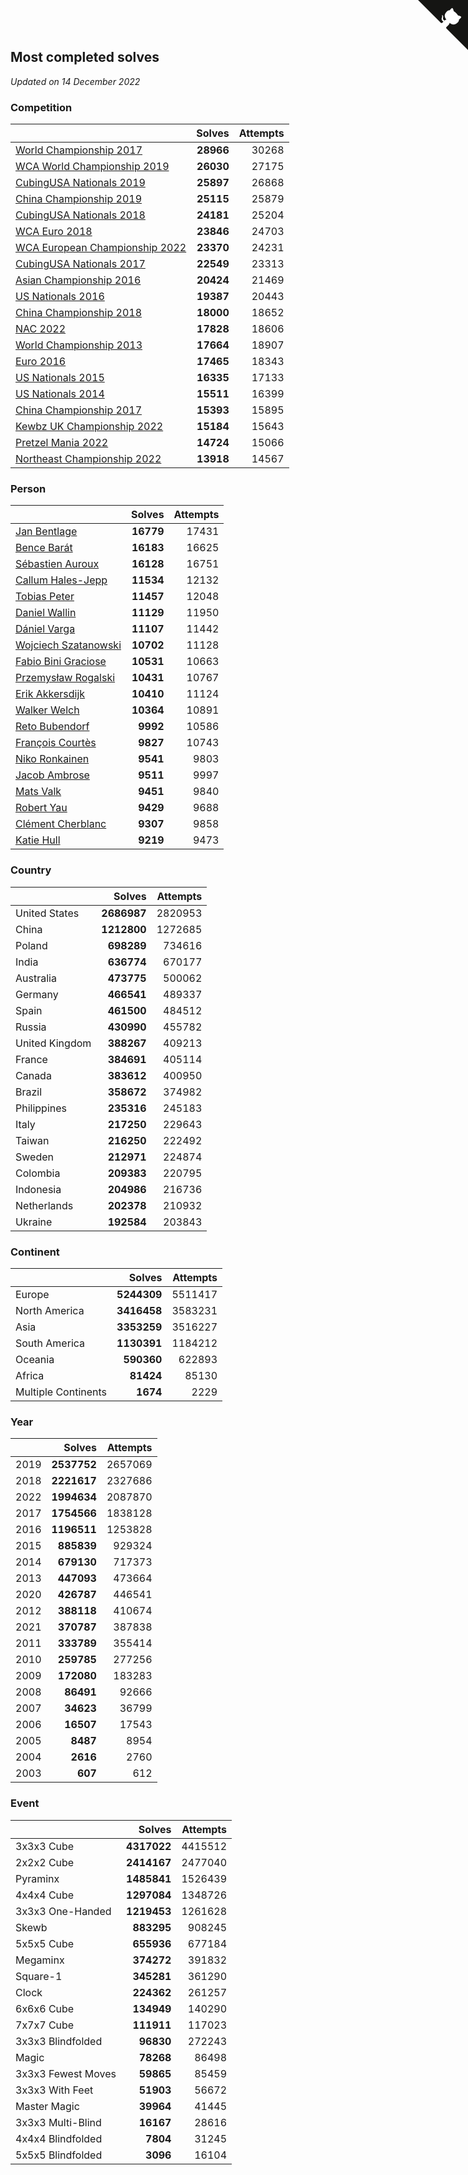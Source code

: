## Most completed solves

*Updated on 14 December 2022*


### Competition

|  | Solves | Attempts |
| :--- | ---: | ---: |
| [World Championship 2017](https://www.worldcubeassociation.org/competitions/WC2017) | **28966** | 30268 |
| [WCA World Championship 2019](https://www.worldcubeassociation.org/competitions/WC2019) | **26030** | 27175 |
| [CubingUSA Nationals 2019](https://www.worldcubeassociation.org/competitions/CubingUSANationals2019) | **25897** | 26868 |
| [China Championship 2019](https://www.worldcubeassociation.org/competitions/ChinaChampionship2019) | **25115** | 25879 |
| [CubingUSA Nationals 2018](https://www.worldcubeassociation.org/competitions/CubingUSANationals2018) | **24181** | 25204 |
| [WCA Euro 2018](https://www.worldcubeassociation.org/competitions/Euro2018) | **23846** | 24703 |
| [WCA European Championship 2022](https://www.worldcubeassociation.org/competitions/Euro2022) | **23370** | 24231 |
| [CubingUSA Nationals 2017](https://www.worldcubeassociation.org/competitions/CubingUSANationals2017) | **22549** | 23313 |
| [Asian Championship 2016](https://www.worldcubeassociation.org/competitions/AsianChampionship2016) | **20424** | 21469 |
| [US Nationals 2016](https://www.worldcubeassociation.org/competitions/USNationals2016) | **19387** | 20443 |
| [China Championship 2018](https://www.worldcubeassociation.org/competitions/ChinaChampionship2018) | **18000** | 18652 |
| [NAC 2022](https://www.worldcubeassociation.org/competitions/NAC2022) | **17828** | 18606 |
| [World Championship 2013](https://www.worldcubeassociation.org/competitions/WC2013) | **17664** | 18907 |
| [Euro 2016](https://www.worldcubeassociation.org/competitions/Euro2016) | **17465** | 18343 |
| [US Nationals 2015](https://www.worldcubeassociation.org/competitions/USNationals2015) | **16335** | 17133 |
| [US Nationals 2014](https://www.worldcubeassociation.org/competitions/USNationals2014) | **15511** | 16399 |
| [China Championship 2017](https://www.worldcubeassociation.org/competitions/ChinaChampionship2017) | **15393** | 15895 |
| [Kewbz UK Championship 2022](https://www.worldcubeassociation.org/competitions/KewbzUKChampionship2022) | **15184** | 15643 |
| [Pretzel Mania 2022](https://www.worldcubeassociation.org/competitions/PretzelMania2022) | **14724** | 15066 |
| [Northeast Championship 2022](https://www.worldcubeassociation.org/competitions/NortheastChampionship2022) | **13918** | 14567 |

### Person

|  | Solves | Attempts |
| :--- | ---: | ---: |
| [Jan Bentlage](https://www.worldcubeassociation.org/persons/2010BENT01) | **16779** | 17431 |
| [Bence Barát](https://www.worldcubeassociation.org/persons/2008BARA01) | **16183** | 16625 |
| [Sébastien Auroux](https://www.worldcubeassociation.org/persons/2008AURO01) | **16128** | 16751 |
| [Callum Hales-Jepp](https://www.worldcubeassociation.org/persons/2012HALE01) | **11534** | 12132 |
| [Tobias Peter](https://www.worldcubeassociation.org/persons/2014PETE03) | **11457** | 12048 |
| [Daniel Wallin](https://www.worldcubeassociation.org/persons/2013WALL03) | **11129** | 11950 |
| [Dániel Varga](https://www.worldcubeassociation.org/persons/2008VARG01) | **11107** | 11442 |
| [Wojciech Szatanowski](https://www.worldcubeassociation.org/persons/2011SZAT01) | **10702** | 11128 |
| [Fabio Bini Graciose](https://www.worldcubeassociation.org/persons/2010GRAC02) | **10531** | 10663 |
| [Przemysław Rogalski](https://www.worldcubeassociation.org/persons/2013ROGA02) | **10431** | 10767 |
| [Erik Akkersdijk](https://www.worldcubeassociation.org/persons/2005AKKE01) | **10410** | 11124 |
| [Walker Welch](https://www.worldcubeassociation.org/persons/2011WELC01) | **10364** | 10891 |
| [Reto Bubendorf](https://www.worldcubeassociation.org/persons/2012BUBE01) | **9992** | 10586 |
| [François Courtès](https://www.worldcubeassociation.org/persons/2008COUR01) | **9827** | 10743 |
| [Niko Ronkainen](https://www.worldcubeassociation.org/persons/2010RONK01) | **9541** | 9803 |
| [Jacob Ambrose](https://www.worldcubeassociation.org/persons/2010AMBR01) | **9511** | 9997 |
| [Mats Valk](https://www.worldcubeassociation.org/persons/2007VALK01) | **9451** | 9840 |
| [Robert Yau](https://www.worldcubeassociation.org/persons/2009YAUR01) | **9429** | 9688 |
| [Clément Cherblanc](https://www.worldcubeassociation.org/persons/2014CHER05) | **9307** | 9858 |
| [Katie Hull](https://www.worldcubeassociation.org/persons/2010HULL01) | **9219** | 9473 |

### Country

|  | Solves | Attempts |
| :--- | ---: | ---: |
| United States | **2686987** | 2820953 |
| China | **1212800** | 1272685 |
| Poland | **698289** | 734616 |
| India | **636774** | 670177 |
| Australia | **473775** | 500062 |
| Germany | **466541** | 489337 |
| Spain | **461500** | 484512 |
| Russia | **430990** | 455782 |
| United Kingdom | **388267** | 409213 |
| France | **384691** | 405114 |
| Canada | **383612** | 400950 |
| Brazil | **358672** | 374982 |
| Philippines | **235316** | 245183 |
| Italy | **217250** | 229643 |
| Taiwan | **216250** | 222492 |
| Sweden | **212971** | 224874 |
| Colombia | **209383** | 220795 |
| Indonesia | **204986** | 216736 |
| Netherlands | **202378** | 210932 |
| Ukraine | **192584** | 203843 |

### Continent

|  | Solves | Attempts |
| :--- | ---: | ---: |
| Europe | **5244309** | 5511417 |
| North America | **3416458** | 3583231 |
| Asia | **3353259** | 3516227 |
| South America | **1130391** | 1184212 |
| Oceania | **590360** | 622893 |
| Africa | **81424** | 85130 |
| Multiple Continents | **1674** | 2229 |

### Year

|  | Solves | Attempts |
| :--- | ---: | ---: |
| 2019 | **2537752** | 2657069 |
| 2018 | **2221617** | 2327686 |
| 2022 | **1994634** | 2087870 |
| 2017 | **1754566** | 1838128 |
| 2016 | **1196511** | 1253828 |
| 2015 | **885839** | 929324 |
| 2014 | **679130** | 717373 |
| 2013 | **447093** | 473664 |
| 2020 | **426787** | 446541 |
| 2012 | **388118** | 410674 |
| 2021 | **370787** | 387838 |
| 2011 | **333789** | 355414 |
| 2010 | **259785** | 277256 |
| 2009 | **172080** | 183283 |
| 2008 | **86491** | 92666 |
| 2007 | **34623** | 36799 |
| 2006 | **16507** | 17543 |
| 2005 | **8487** | 8954 |
| 2004 | **2616** | 2760 |
| 2003 | **607** | 612 |

### Event

|  | Solves | Attempts |
| :--- | ---: | ---: |
| 3x3x3 Cube | **4317022** | 4415512 |
| 2x2x2 Cube | **2414167** | 2477040 |
| Pyraminx | **1485841** | 1526439 |
| 4x4x4 Cube | **1297084** | 1348726 |
| 3x3x3 One-Handed | **1219453** | 1261628 |
| Skewb | **883295** | 908245 |
| 5x5x5 Cube | **655936** | 677184 |
| Megaminx | **374272** | 391832 |
| Square-1 | **345281** | 361290 |
| Clock | **224362** | 261257 |
| 6x6x6 Cube | **134949** | 140290 |
| 7x7x7 Cube | **111911** | 117023 |
| 3x3x3 Blindfolded | **96830** | 272243 |
| Magic | **78268** | 86498 |
| 3x3x3 Fewest Moves | **59865** | 85459 |
| 3x3x3 With Feet | **51903** | 56672 |
| Master Magic | **39964** | 41445 |
| 3x3x3 Multi-Blind | **16167** | 28616 |
| 4x4x4 Blindfolded | **7804** | 31245 |
| 5x5x5 Blindfolded | **3096** | 16104 |


<a href="https://github.com/jonatanklosko/wca_statistics" class="github-corner" aria-label="View source on Github"><svg width="80" height="80" viewBox="0 0 250 250" style="fill:#151513; color:#fff; position: absolute; top: 0; border: 0; right: 0;" aria-hidden="true"><path d="M0,0 L115,115 L130,115 L142,142 L250,250 L250,0 Z"></path><path d="M128.3,109.0 C113.8,99.7 119.0,89.6 119.0,89.6 C122.0,82.7 120.5,78.6 120.5,78.6 C119.2,72.0 123.4,76.3 123.4,76.3 C127.3,80.9 125.5,87.3 125.5,87.3 C122.9,97.6 130.6,101.9 134.4,103.2" fill="currentColor" style="transform-origin: 130px 106px;" class="octo-arm"></path><path d="M115.0,115.0 C114.9,115.1 118.7,116.5 119.8,115.4 L133.7,101.6 C136.9,99.2 139.9,98.4 142.2,98.6 C133.8,88.0 127.5,74.4 143.8,58.0 C148.5,53.4 154.0,51.2 159.7,51.0 C160.3,49.4 163.2,43.6 171.4,40.1 C171.4,40.1 176.1,42.5 178.8,56.2 C183.1,58.6 187.2,61.8 190.9,65.4 C194.5,69.0 197.7,73.2 200.1,77.6 C213.8,80.2 216.3,84.9 216.3,84.9 C212.7,93.1 206.9,96.0 205.4,96.6 C205.1,102.4 203.0,107.8 198.3,112.5 C181.9,128.9 168.3,122.5 157.7,114.1 C157.9,116.9 156.7,120.9 152.7,124.9 L141.0,136.5 C139.8,137.7 141.6,141.9 141.8,141.8 Z" fill="currentColor" class="octo-body"></path></svg></a><style>.github-corner:hover .octo-arm{animation:octocat-wave 560ms ease-in-out}@keyframes octocat-wave{0%,100%{transform:rotate(0)}20%,60%{transform:rotate(-25deg)}40%,80%{transform:rotate(10deg)}}@media (max-width:500px){.github-corner:hover .octo-arm{animation:none}.github-corner .octo-arm{animation:octocat-wave 560ms ease-in-out}}</style>
